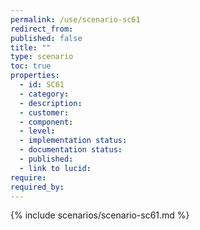 ```yaml
---
permalink: /use/scenario-sc61
redirect_from: 
published: false
title: ""
type: scenario
toc: true
properties:
  - id: SC61
  - category:
  - description:
  - customer:
  - component:
  - level:
  - implementation status:
  - documentation status:
  - published:
  - link to lucid:
require:
required_by:
---
```


{% include scenarios/scenario-sc61.md %}
